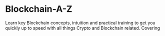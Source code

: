 # Blockchain-A-Z
Learn key Blockchain concepts, intuition and practical training to get you quickly up to speed with all things Crypto and Blockchain related. Covering
